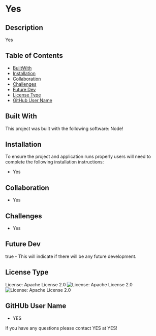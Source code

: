 
  # Yes
  
## Description
Yes

  ## Table of Contents
   - [BuiltWith](#)
   - [Installation](#installation)
   - [Collaboration](#collaboration)
   - [Challenges](#challenges)
   - [Future Dev](#future_dev)
   - [License Type](#license_type)
   - [GitHub User Name](#github_username)

 ## Built With
 This project was built with the following software: Node!

## Installation
To ensure the project and application runs properly users will need to complete the following installation instructions:
- Yes

## Collaboration
- Yes

## Challenges
- Yes

## Future Dev
true - This will indicate if there will be any future development.

## License Type
License: Apache License 2.0
![License: Apache License 2.0](https://www.apache.org/foundation/press/kit/feather.png)
![License: Apache License 2.0](https://opensource.org/licenses/Apache-2.0)

## GitHUb User Name
- YES

If you have any questions please contact YES at YES!
